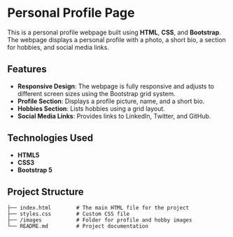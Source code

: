 # Personal Profile Page

This is a personal profile webpage built using **HTML**, **CSS**, and **Bootstrap**. The webpage displays a personal profile with a photo, a short bio, a section for hobbies, and social media links.

## Features

- **Responsive Design**: The webpage is fully responsive and adjusts to different screen sizes using the Bootstrap grid system.
- **Profile Section**: Displays a profile picture, name, and a short bio.
- **Hobbies Section**: Lists hobbies using a grid layout.
- **Social Media Links**: Provides links to LinkedIn, Twitter, and GitHub.

## Technologies Used

- **HTML5**
- **CSS3**
- **Bootstrap 5**

## Project Structure

```plaintext
├── index.html        # The main HTML file for the project
├── styles.css        # Custom CSS file
├── /images           # Folder for profile and hobby images
└── README.md         # Project documentation
